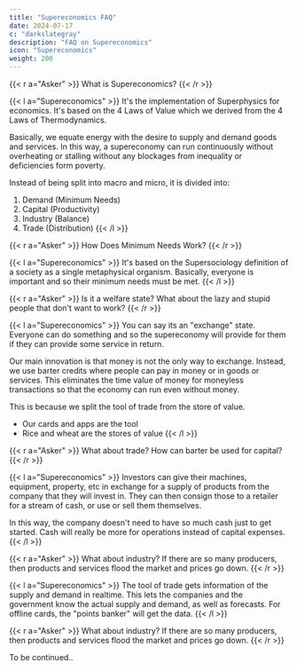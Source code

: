 ```yaml
---
title: "Supereconomics FAQ"
date: 2024-07-17
c: "darkslategray"
description: "FAQ on Supereconomics"
icon: "Supereconomics"
weight: 200
---
```


{{< r a="Asker" >}}
What is Supereconomics?
{{< /r >}}

<!-- - Socrates' True Nature and Law of Social Cycles
- Adam Smith's Wealth of Nations which is derived from David Hume's Labour Theory of Value
- Vedic Varnashrama system -->
{{< l a="Supereconomics" >}}
It's the implementation of Superphysics for economics. It's based on the 4 Laws of Value which we derived from the 4 Laws of Thermodynamics. 

Basically, we equate energy with the desire to supply and demand goods and services. In this way, a supereconomy can run continuously without overheating or stalling without any blockages from inequality or deficiencies form poverty.

Instead of being split into macro and micro, it is divided into:
1. Demand (Minimum Needs)
2. Capital (Productivity)
3. Industry (Balance)
4. Trade (Distribution)
{{< /l >}}

<!--  unified under the 4 Supersociology classes of Worker, Warrior, Thinker, Trader, as the division of labor The goal of Supereconomics is to harmonize the supply with demand in real time globally so that the problems of lack can be made obsolete. This can be only made possible if the wave-nature of societies is understood -->

{{< r a="Asker" >}}
How Does Minimum Needs Work?
{{< /r >}}

{{< l a="Supereconomics" >}}
It's based on the Supersociology definition of a society as a single metaphysical organism. Basically, everyone is important and so their minimum needs must be met. 
{{< /l >}}

{{< r a="Asker" >}}
Is it a welfare state? What about the lazy and stupid people that don't want to work? 
{{< /r >}}

{{< l a="Supereconomics" >}}
You can say its an "exchange" state. Everyone can do something and so the supereconomy will provide for them if they can provide some service in return. 

Our main innovation is that money is not the only way to exchange. Instead, we use barter credits where people can pay in money or in goods or services. This eliminates the time value of money for moneyless transactions so that the economy can run even without money. 

This is because we split the tool of trade from the store of value. 
- Our cards and apps are the tool
- Rice and wheat are the stores of value
{{< /l >}}

<!-- The 4 Classes is useful in classifying the kinds of labor in a society which needs a balance:
- Workers: These actually create goods and services, including factories, farms, fisheries, mining, etc
- Warriors: These are the government, military, police, security, and leaders
- Thinkers: These are the education sector, research, religions, authors, media, experts
- Traders: These are the businessmen, logistics, finance, retail, wholesale

Taxation becomes fairer and more effective because taxes are based on the kind of labor. The government can then adjust the labor of society instead of having an income tax that only distinguishes on income bracket.  -->
<!-- It's based on cause, as one's dharma, instead of effect, or money and profits. What's dharma? Isn't that a religious thing? Dharma is the inherent, metaphysical nature of an identity. 

In economics, this means that you do what you were meant to do in this life. By focusing on what you were meant to do then you get revenue from society from the benefits that it gets from everyone doing what they were meant to do. No the system will tax the kinds of products that they make. This is already done by excise taxes for example. Can you give an example? How can you help me know what I'm supposed to do? -->


{{< r a="Asker" >}}
What about trade? How can barter be used for capital?
{{< /r >}}

{{< l a="Supereconomics" >}}
Investors can give their machines, equipment, property, etc in exchange for a supply of products from the company that they will invest in. They can then consign those to a retailer for a stream of cash, or use or sell them themselves. 

In this way, the company doesn't need to have so much cash just to get started. Cash will really be more for operations instead of capital expenses.
{{< /l >}}

{{< r a="Asker" >}}
What about industry? If there are so many producers, then products and services flood the market and prices go down. 
{{< /r >}}

<!-- By knowing what you like to do, what subjects you exel in, what your family does, what your vision for yourself is, etc. 

The job of the supereconomic system is to use the visible hand so that the invisible hand (Tao) can flow and work naturally to maintain and improve society. In the economic system, we can get filthy rich and have a lot of nice things. How can your system be better? -->

{{< l a="Supereconomics" >}}
The tool of trade gets information of the supply and demand in realtime. This lets the companies and the government know the actual supply and demand, as well as forecasts. For offline cards, the "points banker" will get the data. 
{{< /l >}}

{{< r a="Asker" >}}
What about industry? If there are so many producers, then products and services flood the market and prices go down. 
{{< /r >}}


To be continued..